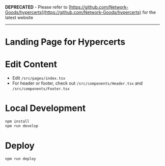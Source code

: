 **DEPRECATED** - Please refer to [https://github.com/Network-Goods/hypercerts](https://github.com/Network-Goods/hypercerts) for the latest website

---

# Landing Page for Hypercerts


# Edit Content
* Edit `/src/pages/index.tsx`
* For header or footer, check out `/src/components/Header.tsx` and  `/src/components/Footer.tsx`

# Local Development
```sh
npm install
npm run develop
```

# Deploy
```sh
npm run deploy
```
